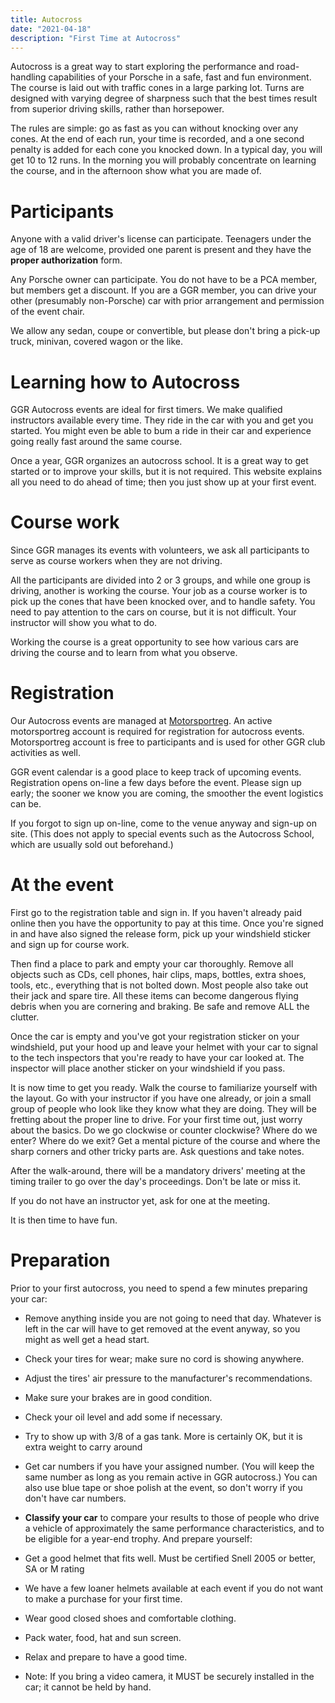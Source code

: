 ```yaml
---
title: Autocross
date: "2021-04-18"
description: "First Time at Autocross"
---
```



Autocross is a great way to start exploring the performance and road-handling capabilities of your Porsche in a safe, fast and fun environment. The course is laid out with traffic cones in a large parking lot. Turns are designed with varying degree of sharpness such that the best times result from superior driving skills, rather than horsepower.

The rules are simple: go as fast as you can without knocking over any cones. At the end of each run, your time is recorded, and a one second penalty is added for each cone you knocked down. In a typical day, you will get 10 to 12 runs. In the morning you will probably concentrate on learning the course, and in the afternoon show what you are made of.

# Participants

Anyone with a valid driver's license can participate. Teenagers under the age of 18 are welcome, provided one parent is present and they have the **proper authorization** form.

Any Porsche owner can participate. You do not have to be a PCA member, but members get a discount. If you are a GGR member, you can drive your other (presumably non-Porsche) car with prior arrangement and permission of the event chair.

We allow any sedan, coupe or convertible, but please don't bring a pick-up truck, minivan, covered wagon or the like.

# Learning how to Autocross

GGR Autocross events are ideal for first timers. We make qualified instructors available every time. They ride in the car with you and get you started. You might even be able to bum a ride in their car and experience going really fast around the same course.

Once a year, GGR organizes an autocross school. It is a great way to get started or to improve your skills, but it is not required. This website explains all you need to do ahead of time; then you just show up at your first event.

# Course work

Since GGR manages its events with volunteers, we ask all participants to serve as course workers when they are not driving.

All the participants are divided into 2 or 3 groups, and while one group is driving, another is working the course. Your job as a course worker is to pick up the cones that have been knocked over, and to handle safety. You need to pay attention to the cars on course, but it is not difficult. Your instructor will show you what to do.

Working the course is a great opportunity to see how various cars are driving the course and to learn from what you observe.

# Registration

Our Autocross events are managed at [Motorsportreg](http://motorsportreg.com). An active motorsportreg account is required for registration for autocross events. Motorsportreg account is free to participants and is used for other GGR club activities as well.

GGR event calendar is a good place to keep track of upcoming events. Registration opens on-line a few days before the event. Please sign up early; the sooner we know you are coming, the smoother the event logistics can be.

If you forgot to sign up on-line, come to the venue anyway and sign-up on site. (This does not apply to special events such as the Autocross School, which are usually sold out beforehand.)

# At the event

First go to the registration table and sign in. If you haven't already paid online then you have the opportunity to pay at this time. Once you're signed in and have also signed the release form, pick up your windshield sticker and sign up for course work.

Then find a place to park and empty your car thoroughly. Remove all objects such as CDs, cell phones, hair clips, maps, bottles, extra shoes, tools, etc., everything that is not bolted down. Most people also take out their jack and spare tire. All these items can become dangerous flying debris when you are cornering and braking. Be safe and remove ALL the clutter.

Once the car is empty and you've got your registration sticker on your windshield, put your hood up and leave your helmet with your car to signal to the tech inspectors that you're ready to have your car looked at. The inspector will place another sticker on your windshield if you pass.

It is now time to get you ready. Walk the course to familiarize yourself with the layout. Go with your instructor if you have one already, or join a small group of people who look like they know what they are doing. They will be fretting about the proper line to drive. For your first time out, just worry about the basics. Do we go clockwise or counter clockwise? Where do we enter? Where do we exit? Get a mental picture of the course and where the sharp corners and other tricky parts are. Ask questions and take notes.

After the walk-around, there will be a mandatory drivers' meeting at the timing trailer to go over the day's proceedings. Don't be late or miss it.

If you do not have an instructor yet, ask for one at the meeting.

It is then time to have fun.

# Preparation

Prior to your first autocross, you need to spend a few minutes preparing your car:

- Remove anything inside you are not going to need that day. Whatever is left in the car will have to get removed at the event anyway, so you might as well get a head start.
- Check your tires for wear; make sure no cord is showing anywhere.
- Adjust the tires' air pressure to the manufacturer's recommendations.
- Make sure your brakes are in good condition.
- Check your oil level and add some if necessary.
- Try to show up with 3/8 of a gas tank. More is certainly OK, but it is extra weight to carry around
- Get car numbers if you have your assigned number. (You will keep the same number as long as you remain active in GGR autocross.) You can also use blue tape or shoe polish at the event, so don't worry if you don't have car numbers.
- **Classify your car** to compare your results to those of people who drive a vehicle of approximately the same performance characteristics, and to be eligible for a year-end trophy.
And prepare yourself:

- Get a good helmet that fits well. Must be certified Snell 2005 or better, SA or M rating
- We have a few loaner helmets available at each event if you do not want to make a purchase for your first time.
- Wear good closed shoes and comfortable clothing.
- Pack water, food, hat and sun screen.
- Relax and prepare to have a good time.
- Note: If you bring a video camera, it MUST be securely installed in the car; it cannot be held by hand.

